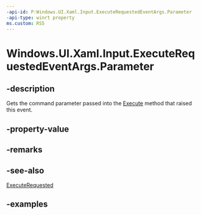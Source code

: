 ```yaml
---
-api-id: P:Windows.UI.Xaml.Input.ExecuteRequestedEventArgs.Parameter
-api-type: winrt property
ms.custom: RS5
---
```


<!-- Property syntax.
public object Parameter { get; }
-->

# Windows.UI.Xaml.Input.ExecuteRequestedEventArgs.Parameter

## -description

Gets the command parameter passed into the [Execute](icommand_execute_171295283.md) method that raised this event.

## -property-value

## -remarks

## -see-also

[ExecuteRequested](xamluicommand_executerequested.md)

## -examples

